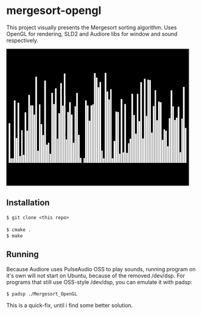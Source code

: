 # mergesort-opengl

This project visually presents the Mergesort sorting algorithm.
Uses OpenGL for rendering, SLD2 and Audiore libs for window and sound respectively.

![mergesort-animated](mergesort.gif)

## Installation
```
$ git clone <this repo>

$ cmake .
$ make
```

## Running
Because Audiore uses PulseAudio OSS to play sounds, running program on it's own will not start on Ubuntu, because of the removed /dev/dsp.
For programs that still use OSS-style /dev/dsp, you can emulate it with padsp:
```
$ padsp ./Mergesort_OpenGL
```

This is a quick-fix, until i find some better solution.
